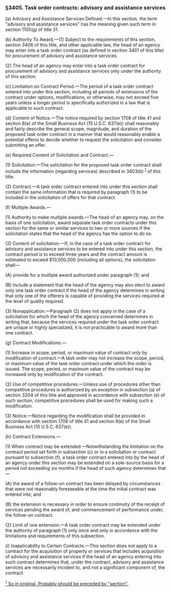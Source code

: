 ### §3405. Task order contracts: advisory and assistance services ###

(a) Advisory and Assistance Services Defined.—In this section, the term "advisory and assistance services" has the meaning given such term in section 1105(g) of title 31.

(b) Authority To Award.—(1) Subject to the requirements of this section, section 3406 of this title, and other applicable law, the head of an agency may enter into a task order contract (as defined in section 3401 of this title) for procurement of advisory and assistance services.

(2) The head of an agency may enter into a task order contract for procurement of advisory and assistance services only under the authority of this section.

(c) Limitation on Contract Period.—The period of a task order contract entered into under this section, including all periods of extensions of the contract under options, modifications, or otherwise, may not exceed five years unless a longer period is specifically authorized in a law that is applicable to such contract.

(d) Content of Notice.—The notice required by section 1708 of title 41 and section 8(e) of the Small Business Act (15 U.S.C. 637(e)) shall reasonably and fairly describe the general scope, magnitude, and duration of the proposed task order contract in a manner that would reasonably enable a potential offeror to decide whether to request the solicitation and consider submitting an offer.

(e) Required Content of Solicitation and Contract.—

(1) Solicitation.—The solicitation for the proposed task order contract shall include the information (regarding services) described in 3403(b) <sup><a href="#3405_1_target" name="3405_1">1</a></sup> of this title.

(2) Contract.—A task order contract entered into under this section shall contain the same information that is required by paragraph (1) to be included in the solicitation of offers for that contract.

(f) Multiple Awards.—

(1) Authority to make multiple awards.—The head of an agency may, on the basis of one solicitation, award separate task order contracts under this section for the same or similar services to two or more sources if the solicitation states that the head of the agency has the option to do so.

(2) Content of solicitation.—If, in the case of a task order contract for advisory and assistance services to be entered into under this section, the contract period is to exceed three years and the contract amount is estimated to exceed $10,000,000 (including all options), the solicitation shall—

(A) provide for a multiple award authorized under paragraph (1); and

(B) include a statement that the head of the agency may also elect to award only one task order contract if the head of the agency determines in writing that only one of the offerers is capable of providing the services required at the level of quality required.

(3) Nonapplication.—Paragraph (2) does not apply in the case of a solicitation for which the head of the agency concerned determines in writing that, because the services required under the task order contract are unique or highly specialized, it is not practicable to award more than one contract.

(g) Contract Modifications.—

(1) Increase in scope, period, or maximum value of contract only by modification of contract.—A task order may not increase the scope, period, or maximum value of the task order contract under which the order is issued. The scope, period, or maximum value of the contract may be increased only by modification of the contract.

(2) Use of competitive procedures.—Unless use of procedures other than competitive procedures is authorized by an exception in subsection (a) of section 3204 of this title and approved in accordance with subsection (e) of such section, competitive procedures shall be used for making such a modification.

(3) Notice.—Notice regarding the modification shall be provided in accordance with section 1708 of title 41 and section 8(e) of the Small Business Act (15 U.S.C. 637(e)).

(h) Contract Extensions.—

(1) When contract may be extended.—Notwithstanding the limitation on the contract period set forth in subsection (c) or in a solicitation or contract pursuant to subsection (f), a task order contract entered into by the head of an agency under this section may be extended on a sole-source basis for a period not exceeding six months if the head of such agency determines that—

(A) the award of a follow-on contract has been delayed by circumstances that were not reasonably foreseeable at the time the initial contract was entered into; and

(B) the extension is necessary in order to ensure continuity of the receipt of services pending the award of, and commencement of performance under, the follow-on contract.

(2) Limit of one extension.—A task order contract may be extended under the authority of paragraph (1) only once and only in accordance with the limitations and requirements of this subsection.

(i) Inapplicability to Certain Contracts.—This section does not apply to a contract for the acquisition of property or services that includes acquisition of advisory and assistance services if the head of an agency entering into such contract determines that, under the contract, advisory and assistance services are necessarily incident to, and not a significant component of, the contract.

[<sup>1</sup> So in original. Probably should be preceded by "section".](#3405_1)